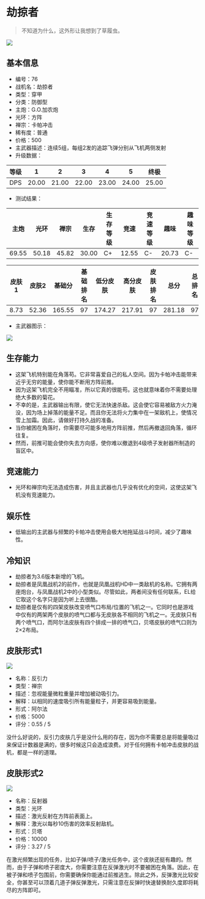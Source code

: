 # 劫掠者

> 不知道为什么，这外形让我想到了草履虫。

<img src="/ships/ship_76.png" style={{zoom:1}}/>

## 基本信息

- 编号：76
- 战机名：劫掠者
- 类型：穿甲
- 分类：防御型
- 主炮：G.O.加农炮
- 光环：方阵
- 禅宗：卡帕冲击
- 稀有度：普通
- 价格：500
- 主武器描述：连续5组，每组2发的追踪飞弹分别从飞机两侧发射
- 升级数据：

| 等级 | 1 | 2 | 3 | 4 | 5 | 终极 |
|--|--|--|--|--|--|--|
| DPS | 20.00 | 21.00 | 22.00 | 23.00 | 24.00 | 25.00 |

- 测试结果：

| 主炮 | 光环 | 禅宗 | 生存 | 生存等级 | 竞速 | 竞速等级 | 趣味 | 趣味等级 |
|--|--|--|--|--|--|--|--|--|
| 69.55 | 50.18 | 45.82 | 30.00 | C+ | 12.55 | C- | 20.73 | C- |

| 皮肤1 | 皮肤2 | 基础分 | 基础排名 | 低分皮肤 | 高分皮肤 | 皮肤排名 | 总分 | 总排名 |
|--|--|--|--|--|--|--|--|--|
| 8.73 | 52.36 | 165.55 | 97 | 174.27 | 217.91 | 97 | 281.18 | 97 |

- 主武器图示：

<img src="/illustration/main_76.gif" style={{zoom:1}}/>

## 生存能力

- 这架飞机特别能在角落苟。它非常喜爱自己的私人空间。因为卡帕冲击能带来近乎无穷的能量，使你能不断用方阵前推。
- 因为这架飞机完全不用瞄准，所以它真的很能苟。这也就意味着你不需要处理绝大多数的菊花。
- 不幸的是，主武器输出有限，使它无法快速杀敌。这会使它容易被敌方火力淹没，因为场上掉落的能量不足。而且你无法将火力集中在一架敌机上，使情况雪上加霜。因此，请做好打持久战的准备。
- 当你被困在角落时，你需要尽可能多地用方阵前推，然后再撤退回角落，循环往复。
- 然而，前推可能会使你失去方向感，使你难以撤退到4级喷子发射器所制造的盲区中。

## 竞速能力

- 光环和禅宗均无法造成伤害，并且主武器也几乎没有优化的空间，这使这架飞机没有竞速能力。

## 娱乐性

- 低输出的主武器与频繁的卡帕冲击使用会极大地拖延战斗时间，减少了趣味性。

## 冷知识

- 劫掠者为3.6版本新增的飞机。
- 劫掠者是凤凰战机2的前作，也就是凤凰战机HD中一类敌机的名称。它拥有两座炮台，与凤凰战机2中的小型类似。尽管如此，两者间没有任何联系，EL给它取这个名字只是因为听上去很酷。
- 劫掠者是仅有的四架皮肤改变喷气口布局/位置的飞机之一。它同时也是游戏中仅有的两架两个皮肤的喷气口都与无皮肤各不相同的飞机之一。无皮肤只有两个喷气口，而阿尔法皮肤有四个排成一排的喷气口，贝塔皮肤的喷气口则为2×2布局。

## 皮肤形式1

<img src="/ships/ship_76_apex_1.png" style={{zoom:1}}/>

- 名称：反引力
- 类型：禅宗
- 描述：忽视能量微粒重量并增加被动吸引力。
- 解释：以相同的速度吸引所有能量粒子，并更容易吸到能量。
- 形式：阿尔法
- 价格：5000
- 评分：0.55 / 5

没什么好说的，反引力皮肤几乎是没什么用的存在，因为你不需要总是将能量吸过来保证计数器是满的，很多时候这只会造成浪费。对于任何拥有卡帕冲击皮肤的战机，都是一样的道理。

## 皮肤形式2

<img src="/ships/ship_76_apex_2.png" style={{zoom:1}}/>

- 名称：反射器
- 类型：光环
- 描述：激光反射在方阵前表面上。
- 解释：激光以每秒10伤害的效率反射敌机。
- 形式：贝塔
- 价格：10000
- 评分：3.27 / 5

在激光频繁出现的任务，比如子弹/喷子/激光任务中，这个皮肤还挺有趣的。然而，由于子弹和喷子密度大，你需要注意在反弹激光时不要被困在角落。因此，在被子弹和喷子包围前，你需要确保你能通过前推逃生。除此之外，反弹激光比较安全，你甚至可以顶着几道子弹反弹激光，只需注意在反弹时快速替换耐久度即将耗尽的方阵即可。
